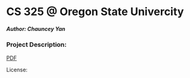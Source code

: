 CS 325 @ Oregon State Univercity
================================
##### Author: Chauncey Yan

### Project Description:

[PDF](./CS325Project3W17.pdf)

License: 
